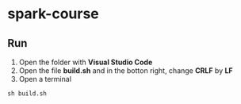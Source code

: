 # spark-course

## Run

1. Open the folder with **Visual Studio Code**
2. Open the file **build.sh** and in the botton right, change **CRLF** by **LF**
3. Open a terminal
```shell
sh build.sh
```